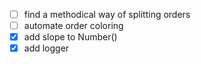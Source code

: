 - [ ] find a methodical way of splitting orders
- [ ] automate order coloring
- [x] add slope to Number()
- [x] add logger
